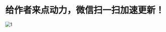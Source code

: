 # 给作者来点动力，微信扫一扫加速更新！
![1](https://user-images.githubusercontent.com/10445218/221077036-0f571f08-a91e-417d-bd28-01479b86d4f3.png)
